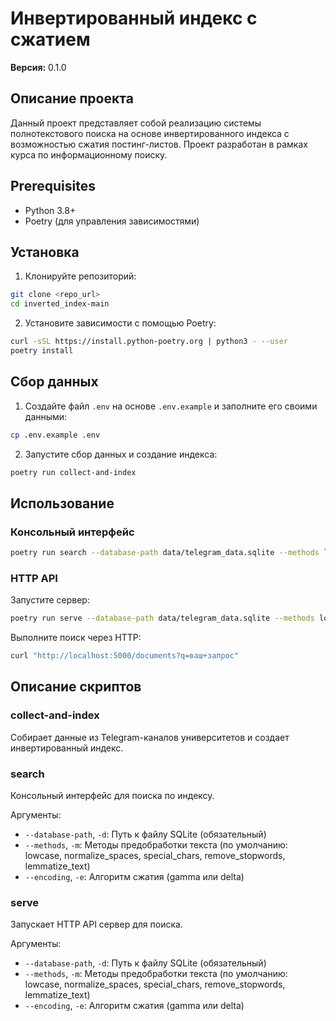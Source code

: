 # Инвертированный индекс с сжатием

**Версия:** 0.1.0

## Описание проекта

Данный проект представляет собой реализацию системы полнотекстового поиска на основе инвертированного индекса с возможностью сжатия постинг-листов. Проект разработан в рамках курса по информационному поиску.

## Prerequisites

- Python 3.8+
- Poetry (для управления зависимостями)

## Установка

1. Клонируйте репозиторий:
```bash
git clone <repo_url>
cd inverted_index-main
```

2. Установите зависимости с помощью Poetry:
```bash
curl -sSL https://install.python-poetry.org | python3 - --user
poetry install
```

## Сбор данных

1. Создайте файл `.env` на основе `.env.example` и заполните его своими данными:
```bash
cp .env.example .env
```

2. Запустите сбор данных и создание индекса:
```bash
poetry run collect-and-index
```

## Использование

### Консольный интерфейс

```bash
poetry run search --database-path data/telegram_data.sqlite --methods lowcase normalize_spaces special_chars remove_stopwords lemmatize_text "ваш запрос"
```

### HTTP API

Запустите сервер:
```bash
poetry run serve --database-path data/telegram_data.sqlite --methods lowcase normalize_spaces special_chars remove_stopwords lemmatize_text
```

Выполните поиск через HTTP:
```bash
curl "http://localhost:5000/documents?q=ваш+запрос"
```

## Описание скриптов

### collect-and-index
Собирает данные из Telegram-каналов университетов и создает инвертированный индекс.

### search
Консольный интерфейс для поиска по индексу.

Аргументы:
- `--database-path`, `-d`: Путь к файлу SQLite (обязательный)
- `--methods`, `-m`: Методы предобработки текста (по умолчанию: lowcase, normalize_spaces, special_chars, remove_stopwords, lemmatize_text)
- `--encoding`, `-e`: Алгоритм сжатия (gamma или delta)

### serve
Запускает HTTP API сервер для поиска.

Аргументы:
- `--database-path`, `-d`: Путь к файлу SQLite (обязательный)
- `--methods`, `-m`: Методы предобработки текста (по умолчанию: lowcase, normalize_spaces, special_chars, remove_stopwords, lemmatize_text)
- `--encoding`, `-e`: Алгоритм сжатия (gamma или delta)

